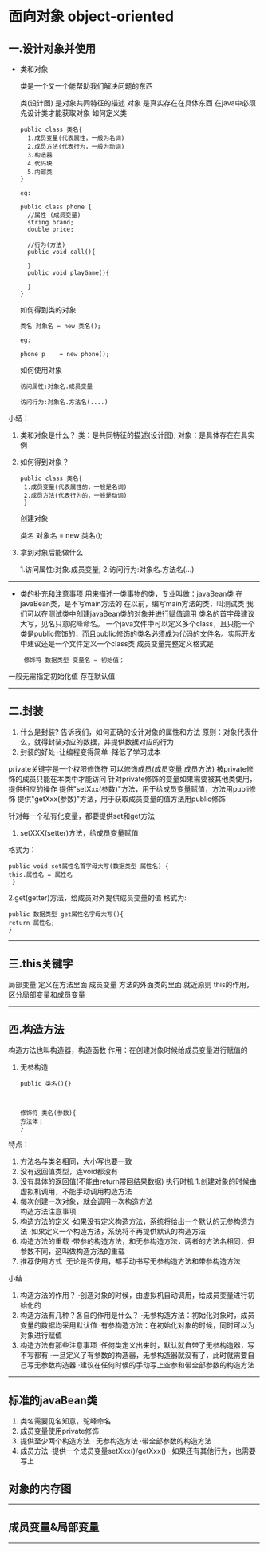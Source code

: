 # 面向对象 object-oriented

## 一.设计对象并使用

- 类和对象

   类是一个又一个能帮助我们解决问题的东西

   类(设计图) 是对象共同特征的描述
   对象       是真实存在在具体东西
   在java中必须先设计类才能获取对象
   如何定义类

      public class 类名{
        1.成员变量(代表属性，一般为名词)
        2.成员方法(代表行为，一般为动词)
        3.构造器
        4.代码块
        5.内部类
      }

      eg:
      
      public class phone {
        //属性 (成员变量)
        string brand;
        double price;

        //行为(方法)
        public void call(){

        }
        public void playGame(){

        }
      }

    如何得到类的对象

      类名 对象名 = new 类名();

      eg:

      phone p    = new phone();

    如何使用对象

      访问属性:对象名.成员变量

      访问行为:对象名.方法名(....)

小结：

1. 类和对象是什么？
     类：是共同特征的描述(设计图); 对象：是具体存在在具实例
2. 如何得到对象？

       public class 类名{
        1.成员变量(代表属性的，一般是名词)
        2.成员方法(代表行为的，一般是动词)
        }

    创建对象

      类名 对象名 = new 类名();

3. 拿到对象后能做什么

     1.访问属性:对象.成员变量;
     2.访问行为:对象名.方法名(...)

---

- 类的补充和注意事项
用来描述一类事物的类，专业叫做：javaBean类
 在javaBean类，是不写main方法的
在以前，编写main方法的类，叫测试类
 我们可以在测试类中创建javaBean类的对象并进行赋值调用
类名的首字母建议大写，见名只意驼峰命名。
 一个java文件中可以定义多个class，且只能一个类是public修饰的，而且public修饰的类名必须成为代码的文件名。实际开发中建议还是一个文件定义一个class类
成员变量完整定义格式是

       修饰符 数据类型 变量名 = 初始值；

一般无需指定初始化值 存在默认值

---

## 二.封装

1. 什么是封装?
 告诉我们，如何正确的设计对象的属性和方法
 原则：对象代表什么，就得封装对应的数据，并提供数据对应的行为
2. 封装的好处
 ·让编程变得简单
 ·降低了学习成本

private关键字是一个权限修饰符
可以修饰成员(成员变量 成员方法)
被private修饰的成员只能在本类中才能访问
针对private修饰的变量如果需要被其他类使用，提供相应的操作
提供"setXxx(参数)"方法，用于给成员变量赋值，方法用publi修饰
提供"getXxx(参数)"方法，用于获取成员变量的值方法用public修饰

针对每一个私有化变量，都要提供set和get方法

1. setXXX(setter)方法，给成员变量赋值

格式为：

    public void set属性名首字母大写(数据类型 属性名) {
    this.属性名 = 属性名
     }

2.get(getter)方法，给成员对外提供成员变量的值
格式为:

    public 数据类型 get属性名字母大写(){
    return 属性名;
    }

---

## 三.this关键字

局部变量 定义在方法里面
成员变量 方法的外面类的里面
就近原则
this的作用，区分局部变量和成员变量

---

## 四.构造方法

构造方法也叫构造器，构造函数
作用：在创建对象时候给成员变量进行赋值的

1. 无参构造

       public 类名(){}
    


       修饰符 类名(参数){
       方法体；
       }
       
特点：

1. 方法名与类名相同，大小写也要一致
2. 没有返回值类型，连void都没有
3. 没有具体的返回值(不能由return带回结果数据)
执行时机
1.创建对象的时候由虚拟机调用，不能手动调用构造方法
2. 每次创建一次对象，就会调用一次构造方法\
构造方法注意事项
1. 构造方法的定义
 ·如果没有定义构造方法，系统将给出一个默认的无参构造方法
 ·如果定义一个构造方法，系统将不再提供默认的构造方法
2. 构造方法的重载
 ·带参的构造方法，和无参构造方法，两者的方法名相同，但参数不同，这叫做构造方法的重载
3. 推荐使用方式
 ·无论是否使用，都手动书写无参构造方法和带参构造方法

小结：

1. 构造方法的作用？
 ·创造对象的时候，由虚拟机自动调用，给成员变量进行初始化的
2. 构造方法有几种？各自的作用是什么？
 ·无参构造方法：初始化对象时，成员变量的数据均采用默认值
 ·有参构造方法：在初始化对象的时候，同时可以为对象进行赋值
3. 构造方法有那些注意事项
 ·任何类定义出来时，默认就自带了无参构造器，写不写都有
 ·一旦定义了有参数的构造器，无参构造器就没有了，此时就需要自己写无参数构造器
 ·建议在任何时候的手动写上空参和带全部参数的构造方法

 ---

## 标准的javaBean类

 1. 类名需要见名知意，驼峰命名
 2. 成员变量使用private修饰
 3. 提供至少两个构造方法
  · 无参构造方法
  ·带全部参数的构造方法
 4. 成员方法
 ·提供一个成员变量setXxx()/getXxx()
 · 如果还有其他行为，也需要写上

## 对象的内存图

---

## 成员变量&局部变量

---
